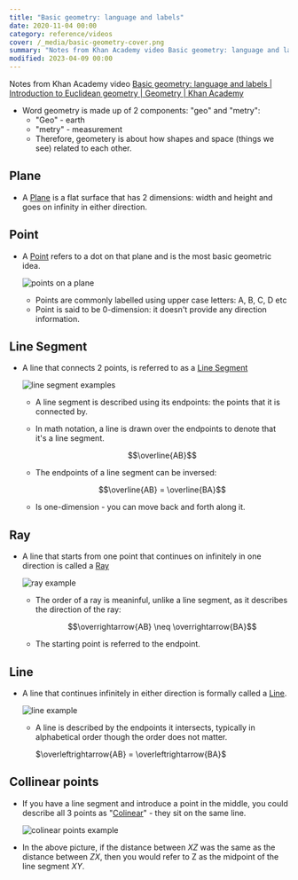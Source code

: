 ```yaml
---
title: "Basic geometry: language and labels"
date: 2020-11-04 00:00
category: reference/videos
cover: /_media/basic-geometry-cover.png
summary: "Notes from Khan Academy video Basic geometry: language and labels"
modified: 2023-04-09 00:00
---
```


Notes from Khan Academy video [Basic geometry: language and labels | Introduction to Euclidean geometry | Geometry | Khan Academy](https://youtu.be/il0EJrY64qE)

* Word geometry is made up of 2 components: "geo" and "metry":
    * "Geo" - earth
    * "metry" - measurement
    * Therefore, geometery is about how shapes and space (things we see) related to each other.


## Plane


* A [Plane](../../permanent/geometry-plane.md) is a flat surface that has 2 dimensions: width and height and goes on infinity in either direction.

## Point

* A [Point](../../permanent/geometry-point.md) refers to a dot on that plane and is the most basic geometric idea.

    ![points on a plane](/_media/bg-points.png)

    * Points are commonly labelled using upper case letters: A, B, C, D etc
    * Point is said to be 0-dimension: it doesn't provide any direction information.


## Line Segment

* A line that connects 2 points, is referred to as a [Line Segment](../../permanent/geometry-line-segment.md)

    ![line segment examples](/_media/bg-line-segment.png)

    * A line segment is described using its endpoints: the points that it is connected by.
    * In math notation, a line is drawn over the endpoints to denote that it's a line segment.

        $$\overline{AB}$$

    * The endpoints of a line segment can be inversed:

        $$\overline{AB} = \overline{BA}$$

    * Is one-dimension - you can move back and forth along it.

## Ray

* A line that starts from one point that continues on infinitely in one direction is called a [Ray](../../permanent/ray.md)

    ![ray example](/_media/bg-ray.png)

    * The order of a ray is meaninful, unlike a line segment, as it describes the direction of the ray:

        $$\overrightarrow{AB} \neq \overrightarrow{BA}$$

     * The starting point is referred to the endpoint.

## Line

 * A line that continues infinitely in either direction is formally called a [Line](../../permanent/line.md).

     ![line example](/_media/bg-line.png)

     * A line is described by the endpoints it intersects, typically in alphabetical order though the order does not matter.

        $\overleftrightarrow{AB} = \overleftrightarrow{BA}$

## Collinear points

* If you have a line segment and introduce a point in the middle, you could describe all 3 points as "[Colinear](../../permanent/geometry-colinear.md)" - they sit on the same line.

    ![colinear points example](/_media/bg-colinear-points.png)

* In the above picture, if the distance between $XZ$ was the same as the distance between $ZX$, then you would refer to Z as the midpoint of the line segment $XY$.
